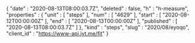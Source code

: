 {
  "date" : "2020-08-13T08:00:03.7Z",
  "deleted" : false,
  "h" : "h-measure",
  "properties" : {
    "unit" : [ "steps" ],
    "num" : [ "4629" ],
    "start" : [ "2020-08-12T00:00:00Z" ],
    "end" : [ "2020-08-13T00:00:00Z" ],
    "published" : [ "2020-08-13T08:00:03.7Z" ]
  },
  "kind" : "steps",
  "slug" : "2020/08/eyoqo",
  "client_id" : "https://www-api.jvt.me/fit"
}
